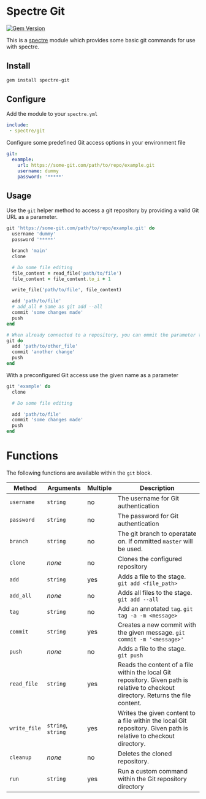 # Spectre Git

[![Gem Version](https://badge.fury.io/rb/spectre-git.svg)](https://badge.fury.io/rb/spectre-git)

This is a [spectre](https://github.com/ionos-spectre/spectre-core) module which provides some basic git commands for use with spectre.

## Install

```bash
gem install spectre-git
```

## Configure

Add the module to your `spectre.yml`

```yml
include:
 - spectre/git
```

Configure some predefined Git access options in your environment file

```yml
git:
  example:
    url: https://some-git.com/path/to/repo/example.git
    username: dummy
    password: '*****'
```

## Usage

Use the `git` helper method to access a git repository by providing a valid Git URL as a parameter.

```ruby
git 'https://some-git.com/path/to/repo/example.git' do
  username 'dummy'
  password '*****'

  branch 'main'
  clone

  # Do some file editing
  file_content = read_file('path/to/file')
  file_content = file_content.to_i + 1

  write_file('path/to/file', file_content)

  add 'path/to/file'
  # add_all # Same as git add --all
  commit 'some changes made'
  push
end

# When already connected to a repository, you can ommit the parameter to use the last Git access configuration
git do
  add 'path/to/other_file'
  commit 'another change'
  push
end
```

With a preconfigured Git access use the given name as a parameter

```ruby
git 'example' do
  clone

  # Do some file editing

  add 'path/to/file'
  commit 'some changes made'
  push
end
```

# Functions

The following functions are available within the `git` block.

| Method | Arguments | Multiple | Description |
| -------| ----------| -------- | ----------- |
| `username` | `string` | no | The username for Git authentication |
| `password` | `string` | no | The password for Git authentication |
| `branch` | `string` | no | The git branch to operatate on. If ommitted `master` will be used. |
| `clone` | _none_ | no | Clones the configured repository |
| `add` | `string` | yes | Adds a file to the stage. `git add <file_path>` |
| `add_all` | _none_ | no | Adds all files to the stage. `git add --all` |
| `tag` | `string` | no | Add an annotated `tag`. `git tag -a -m <message>` |
| `commit` | `string` | yes | Creates a new commit with the given message. `git commit -m '<message>'` |
| `push` | _none_ | no | Adds a file to the stage. `git push` |
| `read_file` | `string` | yes | Reads the content of a file within the local Git repository. Given path is relative to checkout directory. Returns the file content. |
| `write_file` | `string`, `string` | yes | Writes the given content to a file within the local Git repository. Given path is relative to checkout directory. |
| `cleanup` | _none_ | no | Deletes the cloned repository. |
| `run` | `string` | yes | Run a custom command within the Git repository directory |
